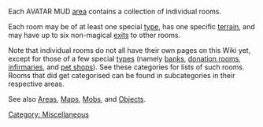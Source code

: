 Each AVATAR MUD [area](:Category:_Areas "wikilink") contains a
collection of individual rooms.

Each room may be of at least one special
[type](:Category:_Room_Types "wikilink"), has one specific
[terrain](:Category:_Terrains "wikilink"), and may have up to six
non-magical [exits](:Category:_Room_Exits "wikilink") to other rooms.

Note that individual rooms do not all have their own pages on this Wiki
yet, except for those of a few special
[types](:Category:_Room_Types "wikilink") (namely
[banks](:Category:_Banks "wikilink"), [donation
rooms](:Category:_Donation_Rooms "wikilink"),
[infirmaries](:Category:_Infirmaries "wikilink"), and [pet
shops](:Category:_Pet_Shops "wikilink")). See these categories for lists
of such rooms. Rooms that did get categorised can be found in
subcategories in their respective areas.

See also [Areas](:Category:_Areas "wikilink"),
[Maps](:Category:_Maps "wikilink"), [Mobs](:Category:_Mobs "wikilink"),
and [Objects](:Category:_Objects "wikilink").

[Category: Miscellaneous](Category:_Miscellaneous "wikilink")
